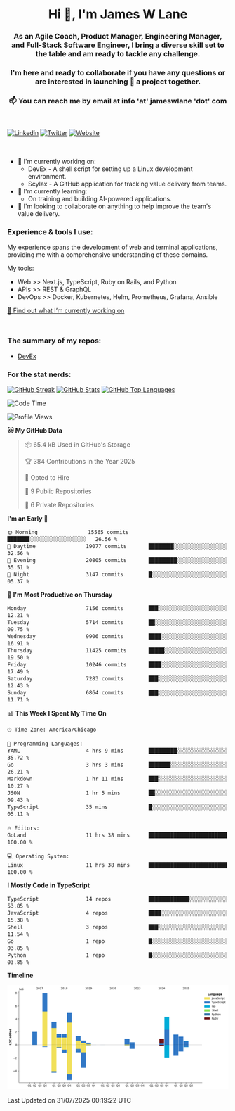 <h1 align="center">Hi 👋, I'm James W Lane</h1>
<h3 align="center">As an Agile Coach, Product Manager, Engineering Manager, and Full-Stack Software Engineer, I bring a diverse skill set to the table and am ready to tackle any challenge.</h3>
<h3 align="center">I'm here and ready to collaborate if you have any questions or are interested in launching 🚀 a project together.</h3>

<div style="margin-top: 16px;" />

<h3 align="center">📫 You can reach me by email at info 'at' jameswlane 'dot' com</h3>

<div style="margin-top: 48px;" />

[![Linkedin](https://img.shields.io/badge/LinkedIn-0077B5?style=for-the-badge&logo=linkedin&logoColor=white)](https://www.linkedin.com/in/jameswlane/)
[![Twitter](https://img.shields.io/badge/Twitter-1DA1F2?style=for-the-badge&logo=twitter&logoColor=white)](https://x.com/jameswlane)
[![Website](https://img.shields.io/website?down_color=red&down_message=offline&style=for-the-badge&up_color=green&up_message=up&url=https%3A%2F%2Fwww.jameswlane.com)](https://www.jameswlane.com)

<div style="margin-top: 48px;" />

- 🔭 I'm currently working on:
  - DevEx - A shell script for setting up a Linux development environment.
  - Scylax - A GitHub application for tracking value delivery from teams.
- 🌱 I'm currently learning:
  - On training and building AI-powered applications.
- 👯 I'm looking to collaborate on anything to help improve the team's value delivery.

### Experience & tools I use:

My experience spans the development of web and terminal applications, providing me with a comprehensive understanding of these domains.

My tools:
- Web >> Next.js, TypeScript, Ruby on Rails, and Python
- APIs >> REST & GraphQL
- DevOps >> Docker, Kubernetes, Helm, Prometheus, Grafana, Ansible

[🔭 Find out what I’m currently working on](https://www.jameswlane.com/now)  

<div style="margin-top: 50px;"/>

### The summary of my repos:
- [DevEx](https://github.com/jameswlane/devex)  

### For the stat nerds:
[![GitHub Streak](https://github-readme-streak-stats.herokuapp.com?user=jameswlane&theme=tokyonight)](https://git.io/streak-stats)
[![GitHub Stats](https://github-readme-stats.vercel.app/api?username=jameswlane&show_icons=true&theme=tokyonight)](https://github-readme-stats.vercel.app)
[![GitHub Top Languages](https://github-readme-stats.vercel.app/api/top-langs?username=jameswlane&show_icons=true&locale=en&layout=compact&theme=tokyonight)](https://github-readme-stats.vercel.app)

<!--START_SECTION:waka-->
![Code Time](http://img.shields.io/badge/Code%20Time-676%20hrs%2021%20mins-blue)

![Profile Views](http://img.shields.io/badge/Profile%20Views-0-blue)

**🐱 My GitHub Data** 

> 📦 65.4 kB Used in GitHub's Storage 
 > 
> 🏆 384 Contributions in the Year 2025
 > 
> 💼 Opted to Hire
 > 
> 📜 9 Public Repositories 
 > 
> 🔑 6 Private Repositories 
 > 
**I'm an Early 🐤** 

```text
🌞 Morning                15565 commits       ███████░░░░░░░░░░░░░░░░░░   26.56 % 
🌆 Daytime                19077 commits       ████████░░░░░░░░░░░░░░░░░   32.56 % 
🌃 Evening                20805 commits       █████████░░░░░░░░░░░░░░░░   35.51 % 
🌙 Night                  3147 commits        █░░░░░░░░░░░░░░░░░░░░░░░░   05.37 % 
```
📅 **I'm Most Productive on Thursday** 

```text
Monday                   7156 commits        ███░░░░░░░░░░░░░░░░░░░░░░   12.21 % 
Tuesday                  5714 commits        ██░░░░░░░░░░░░░░░░░░░░░░░   09.75 % 
Wednesday                9906 commits        ████░░░░░░░░░░░░░░░░░░░░░   16.91 % 
Thursday                 11425 commits       █████░░░░░░░░░░░░░░░░░░░░   19.50 % 
Friday                   10246 commits       ████░░░░░░░░░░░░░░░░░░░░░   17.49 % 
Saturday                 7283 commits        ███░░░░░░░░░░░░░░░░░░░░░░   12.43 % 
Sunday                   6864 commits        ███░░░░░░░░░░░░░░░░░░░░░░   11.71 % 
```


📊 **This Week I Spent My Time On** 

```text
🕑︎ Time Zone: America/Chicago

💬 Programming Languages: 
YAML                     4 hrs 9 mins        █████████░░░░░░░░░░░░░░░░   35.72 % 
Go                       3 hrs 3 mins        ███████░░░░░░░░░░░░░░░░░░   26.21 % 
Markdown                 1 hr 11 mins        ███░░░░░░░░░░░░░░░░░░░░░░   10.27 % 
JSON                     1 hr 5 mins         ██░░░░░░░░░░░░░░░░░░░░░░░   09.43 % 
TypeScript               35 mins             █░░░░░░░░░░░░░░░░░░░░░░░░   05.11 % 

🔥 Editors: 
GoLand                   11 hrs 38 mins      █████████████████████████   100.00 % 

💻 Operating System: 
Linux                    11 hrs 38 mins      █████████████████████████   100.00 % 
```

**I Mostly Code in TypeScript** 

```text
TypeScript               14 repos            █████████████░░░░░░░░░░░░   53.85 % 
JavaScript               4 repos             ████░░░░░░░░░░░░░░░░░░░░░   15.38 % 
Shell                    3 repos             ███░░░░░░░░░░░░░░░░░░░░░░   11.54 % 
Go                       1 repo              █░░░░░░░░░░░░░░░░░░░░░░░░   03.85 % 
Python                   1 repo              █░░░░░░░░░░░░░░░░░░░░░░░░   03.85 % 
```



**Timeline**

![Lines of Code chart](https://raw.githubusercontent.com/jameswlane/jameswlane/main/assets/bar_graph.png)


 Last Updated on 31/07/2025 00:19:22 UTC
<!--END_SECTION:waka-->
